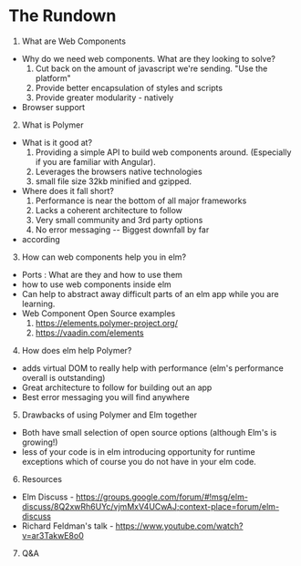 # The Rundown
1. What are Web Components
  * Why do we need web components. What are they looking to solve?
    1. Cut back on the amount of javascript we're sending. "Use the platform"
    2. Provide better encapsulation of styles and scripts
    3. Provide greater modularity - natively
  * Browser support
2. What is Polymer
  * What is it good at?
    1. Providing a simple API to build web components around. (Especially if you are familiar with Angular).
    2. Leverages the browsers native technologies
    3. small file size 32kb minified and gzipped.
  * Where does it fall short?
    1. Performance is near the bottom of all major frameworks
    2. Lacks a coherent architecture to follow
    3. Very small community and 3rd party options
    4. No error messaging -- Biggest downfall by far
  * according
3. How can web components help you in elm?
  * Ports : What are they and how to use them
  * how to use web components inside elm
  * Can help to abstract away difficult parts of an elm app while you are learning.
  * Web Component Open Source examples
    1. https://elements.polymer-project.org/
    2. https://vaadin.com/elements
4. How does elm help Polymer?
  * adds virtual DOM to really help with performance (elm's performance overall is outstanding)
  * Great architecture to follow for building out an app
  * Best error messaging you will find anywhere
5. Drawbacks of using Polymer and Elm together
  * Both have small selection of open source options (although Elm's is growing!)
  * less of your code is in elm introducing opportunity for runtime exceptions which of course you do not have in your elm code.
6. Resources
  * Elm Discuss - https://groups.google.com/forum/#!msg/elm-discuss/8Q2xwRh6UYc/vjmMxV4UCwAJ;context-place=forum/elm-discuss
  * Richard Feldman's talk - https://www.youtube.com/watch?v=ar3TakwE8o0
7. Q&A
